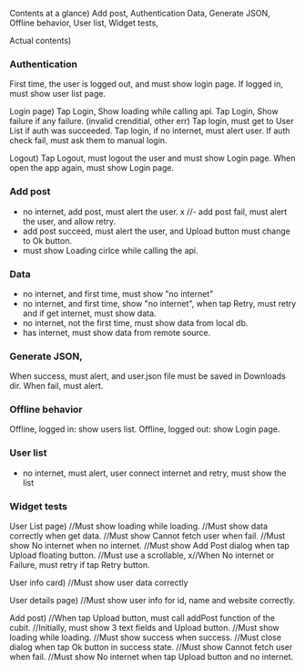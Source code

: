 Contents at a glance)
Add post,
Authentication
Data,
Generate JSON,
Offline behavior,
User list,
Widget tests,


Actual contents)
### Authentication
First time, the user is logged out, and must show login page.
If logged in, must show user list page.

Login page)
Tap Login, Show loading while calling api.
Tap Login, Show failure if any failure. (invalid crenditial, other err)
Tap login, must get to User List if auth was succeeded.
Tap login, if no internet, must alert user.
If auth check fail, must ask them to manual login.

Logout)
Tap Logout, must logout the user and must show Login page. When open the app again, must show Login page.


### Add post
- no internet, add post, must alert the user.
x //- add post fail, must alert the user, and allow retry.
- add post succeed, must alert the user, and Upload button must change to Ok button.
- must show Loading cirlce while calling the api.

### Data
- no internet, and first time, must show "no internet"
- no internet, and first time, show "no internet", when tap Retry, must retry and if get internet, must show data.
- no internet, not the first time, must show data from local db.
- has internet, must show data from remote source.

### Generate JSON,
When success, must alert, and user.json file must be saved in Downloads dir.
When fail, must alert.

### Offline behavior
Offline, logged in: show users list.
Offline, logged out: show Login page.

### User list
- no internet, must alert, user connect internet and retry, must show the list

### Widget tests
User List page)
//Must show loading while loading.
//Must show data correctly when get data.
//Must show Cannot fetch user when fail.
//Must show No internet when no internet.
//Must show Add Post dialog when tap Upload floating button.
//Must use a scrollable,
x//When No internet or Failure, must retry if tap Retry button.

User info card)
//Must show user data correctly

User details page)
//Must show user info for id, name and website correctly.

Add post)
//When tap Upload button, must call addPost function of the cubit.
//Initially, must show 3 text fields and Upload button.
//Must show loading while loading.
//Must show success when success.
//Must close dialog when tap Ok button in success state.
//Must show Cannot fetch user when fail.
//Must show No internet when tap Upload button and no internet.

